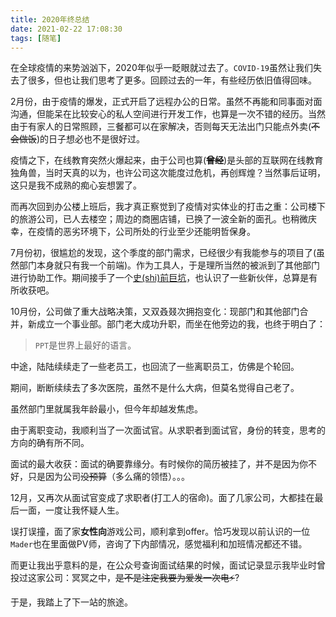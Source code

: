 ```yaml
---
title: 2020年终总结
date: 2021-02-22 17:08:30
tags: [随笔]
---
```

在全球疫情的来势汹汹下，2020年似乎一眨眼就过去了。`COVID-19`虽然让我们失去了很多，但也让我们思考了更多。回顾过去的一年，有些经历依旧值得回味。

2月份，由于疫情的爆发，正式开启了远程办公的日常。虽然不再能和同事面对面沟通，但能呆在比较安心的私人空间进行开发工作，也算是一次不错的经历。当然由于有家人的日常照顾，三餐都可以在家解决，否则每天无法出门只能点外卖(~~不会做饭~~)的日子想必也不是很好过。

<!-- more -->

疫情之下，在线教育突然火爆起来，由于公司也算(**~~曾经~~**)是头部的互联网在线教育独角兽，当时天真的以为，也许公司这次能度过危机，再创辉煌？当然事后证明，这只是我不成熟的痴心妄想罢了。

而再次回到办公楼上班后，我才真正察觉到了疫情对实体业的打击之重：公司楼下的旅游公司，已人去楼空；周边的商圈店铺，已换了一波全新的面孔。也稍微庆幸，在疫情的恶劣环境下，公司所处的行业至少还能明哲保身。

7月份初，很尴尬的发现，这个季度的部门需求，已经很少有我能参与的项目了(虽然部门本身就只有我一个前端)。作为工具人，于是理所当然的被派到了其他部门进行协助工作。期间接手了一个[史(shi)前巨坑](/2020/11/11/Ant-Design-Pro-V2%E5%8D%87%E7%BA%A7%E5%88%B0V4-%E5%B0%8F%E7%BB%93/)，也认识了一些新伙伴，总算是有所收获吧。

10月份，公司做了重大战略决策，又双叒叕次拥抱变化：现部门和其他部门合并，新成立一个事业部。部门老大成功升职，而坐在他旁边的我，也终于明白了：

> `PPT`是世界上最好的语言。

中途，陆陆续续走了一些老员工，也回流了一些离职员工，仿佛是个轮回。

期间，断断续续去了多次医院，虽然不是什么大病，但莫名觉得自己老了。

虽然部门里就属我年龄最小，但今年却越发焦虑。

由于离职变动，我顺利当了一次面试官。从求职者到面试官，身份的转变，思考的方向的确有所不同。

面试的最大收获：面试的确要靠缘分。有时候你的简历被挂了，并不是因为你不好，只是因为公司~~没预算~~（多么痛的领悟）。。。

12月，又再次从面试官变成了求职者(打工人的宿命)。面了几家公司，大都挂在最后一面，一度让我怀疑人生。

误打误撞，面了家**女性向**游戏公司，顺利拿到offer。恰巧发现以前认识的一位`Mader`也在里面做PV师，咨询了下内部情况，感觉福利和加班情况都还不错。

而更让我出乎意料的是，在公众号查询面试结果的时候，面试记录显示我毕业时曾投过这家公司：冥冥之中，~~是不是注定我要为爱发一次电⚡~~?

于是，我踏上了下一站的旅途。